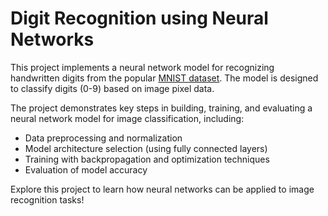 <h1>Digit Recognition using Neural Networks</h1>
<p>This project implements a neural network model for recognizing handwritten digits from the popular <a href="http://yann.lecun.com/exdb/mnist/">MNIST dataset</a>. The model is designed to classify digits (0-9) based on image pixel data.</p>
<p>The project demonstrates key steps in building, training, and evaluating a neural network model for image classification, including:</p>
<ul>
  <li>Data preprocessing and normalization</li>
  <li>Model architecture selection (using fully connected layers)</li>
  <li>Training with backpropagation and optimization techniques</li>
  <li>Evaluation of model accuracy</li>
</ul>
<p>Explore this project to learn how neural networks can be applied to image recognition tasks!</p>
